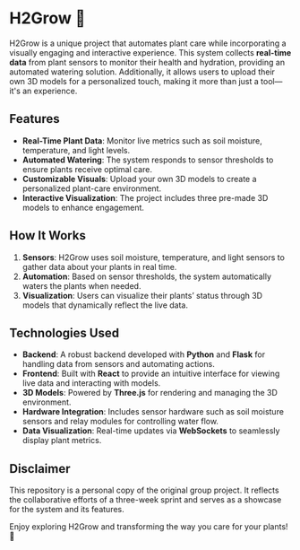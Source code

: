 # H2Grow 🌱  

H2Grow is a unique project that automates plant care while incorporating a visually engaging and interactive experience. This system collects **real-time data** from plant sensors to monitor their health and hydration, providing an automated watering solution. Additionally, it allows users to upload their own 3D models for a personalized touch, making it more than just a tool—it's an experience.  

## Features  

- **Real-Time Plant Data**: Monitor live metrics such as soil moisture, temperature, and light levels.  
- **Automated Watering**: The system responds to sensor thresholds to ensure plants receive optimal care.  
- **Customizable Visuals**: Upload your own 3D models to create a personalized plant-care environment.  
- **Interactive Visualization**: The project includes three pre-made 3D models to enhance engagement.  

## How It Works  

1. **Sensors**: H2Grow uses soil moisture, temperature, and light sensors to gather data about your plants in real time.  
2. **Automation**: Based on sensor thresholds, the system automatically waters the plants when needed.  
3. **Visualization**: Users can visualize their plants’ status through 3D models that dynamically reflect the live data.  

## Technologies Used  

- **Backend**: A robust backend developed with **Python** and **Flask** for handling data from sensors and automating actions.  
- **Frontend**: Built with **React** to provide an intuitive interface for viewing live data and interacting with models.  
- **3D Models**: Powered by **Three.js** for rendering and managing the 3D environment.  
- **Hardware Integration**: Includes sensor hardware such as soil moisture sensors and relay modules for controlling water flow.  
- **Data Visualization**: Real-time updates via **WebSockets** to seamlessly display plant metrics.  

## Disclaimer  

This repository is a personal copy of the original group project. It reflects the collaborative efforts of a three-week sprint and serves as a showcase for the system and its features.  

Enjoy exploring H2Grow and transforming the way you care for your plants! 🌿  
